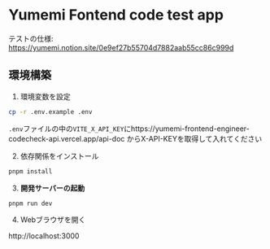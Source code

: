 # Yumemi Fontend code test app

テストの仕様: https://yumemi.notion.site/0e9ef27b55704d7882aab55cc86c999d

## 環境構築

1. 環境変数を設定

```bash
cp -r .env.example .env
```

`.env`ファイルの中の`VITE_X_API_KEY`にhttps://yumemi-frontend-engineer-codecheck-api.vercel.app/api-doc からX-API-KEYを取得して入れてください

2. 依存関係をインストール

```bash
pnpm install
```

3. **開発サーバーの起動**

```sh
pnpm run dev
```

4. Webブラウザを開く

http://localhost:3000
